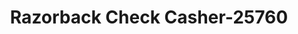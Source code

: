 ---
f_zip-code: 72370
f_state-code: AR
title: Razorback Check Casher-25760
f_phone: 870-563-4600
f_city-only: Osceola
f_address: 500 West Keiser Avenue Osceola
f_location-unique-id: '25760'
slug: razorback-check-casher-25760
updated-on: '2024-05-30T13:46:58.046Z'
created-on: '2024-05-30T13:36:59.803Z'
published-on: '2024-05-30T13:54:32.469Z'
f_city-state: cms/city/osceola-ar.md
f_company: cms/company/razorback-check-casher.md
f_state: cms/state/arkansas.md
layout: '[payday-loan].html'
tags: payday-loan
---